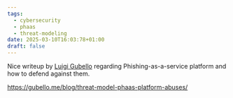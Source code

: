 ```yaml
---
tags:
  - cybersecurity
  - phaas
  - threat-modeling
date: 2025-03-10T16:03:78+01:00
draft: false
---
```

Nice writeup by [Luigi Gubello](https://gubello.me) regarding Phishing-as-a-service platform and how to defend against them.

https://gubello.me/blog/threat-model-phaas-platform-abuses/